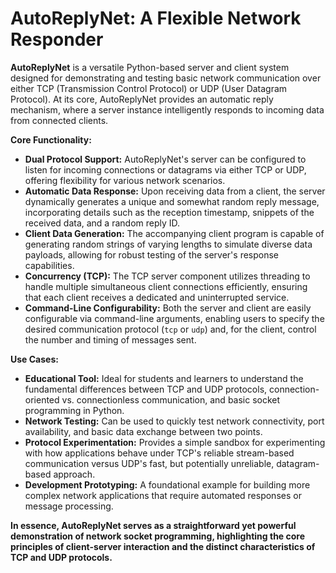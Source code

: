 # AutoReplyNet: A Flexible Network Responder

**AutoReplyNet** is a versatile Python-based server and client system designed for demonstrating and testing basic network communication over either TCP (Transmission Control Protocol) or UDP (User Datagram Protocol). At its core, AutoReplyNet provides an automatic reply mechanism, where a server instance intelligently responds to incoming data from connected clients.

**Core Functionality:**

* **Dual Protocol Support:** AutoReplyNet's server can be configured to listen for incoming connections or datagrams via either TCP or UDP, offering flexibility for various network scenarios.
* **Automatic Data Response:** Upon receiving data from a client, the server dynamically generates a unique and somewhat random reply message, incorporating details such as the reception timestamp, snippets of the received data, and a random reply ID.
* **Client Data Generation:** The accompanying client program is capable of generating random strings of varying lengths to simulate diverse data payloads, allowing for robust testing of the server's response capabilities.
* **Concurrency (TCP):** The TCP server component utilizes threading to handle multiple simultaneous client connections efficiently, ensuring that each client receives a dedicated and uninterrupted service.
* **Command-Line Configurability:** Both the server and client are easily configurable via command-line arguments, enabling users to specify the desired communication protocol (`tcp` or `udp`) and, for the client, control the number and timing of messages sent.

**Use Cases:**

* **Educational Tool:** Ideal for students and learners to understand the fundamental differences between TCP and UDP protocols, connection-oriented vs. connectionless communication, and basic socket programming in Python.
* **Network Testing:** Can be used to quickly test network connectivity, port availability, and basic data exchange between two points.
* **Protocol Experimentation:** Provides a simple sandbox for experimenting with how applications behave under TCP's reliable stream-based communication versus UDP's fast, but potentially unreliable, datagram-based approach.
* **Development Prototyping:** A foundational example for building more complex network applications that require automated responses or message processing.

**In essence, AutoReplyNet serves as a straightforward yet powerful demonstration of network socket programming, highlighting the core principles of client-server interaction and the distinct characteristics of TCP and UDP protocols.**
